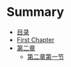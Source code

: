 # Summary

* [目录](README.md)
* [First Chapter](chapter1.md)
* [第二章](chapter2/README.md)
  * [第二章第一节](chapter2/chapter2.md)
